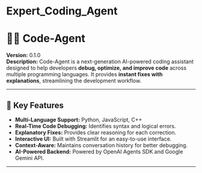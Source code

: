 # Expert_Coding_Agent

# 👨‍💻 Code-Agent

**Version:** 0.1.0  
**Description:** Code-Agent is a next-generation AI-powered coding assistant designed to help developers **debug, optimize, and improve code** across multiple programming languages. It provides **instant fixes with explanations**, streamlining the development workflow.

---

## 🚀 Key Features

- **Multi-Language Support:** Python, JavaScript, C++  
- **Real-Time Code Debugging:** Identifies syntax and logical errors.  
- **Explanatory Fixes:** Provides clear reasoning for each correction.  
- **Interactive UI:** Built with Streamlit for an easy-to-use interface.  
- **Context-Aware:** Maintains conversation history for better debugging.  
- **AI-Powered Backend:** Powered by OpenAI Agents SDK and Google Gemini API.  

---

